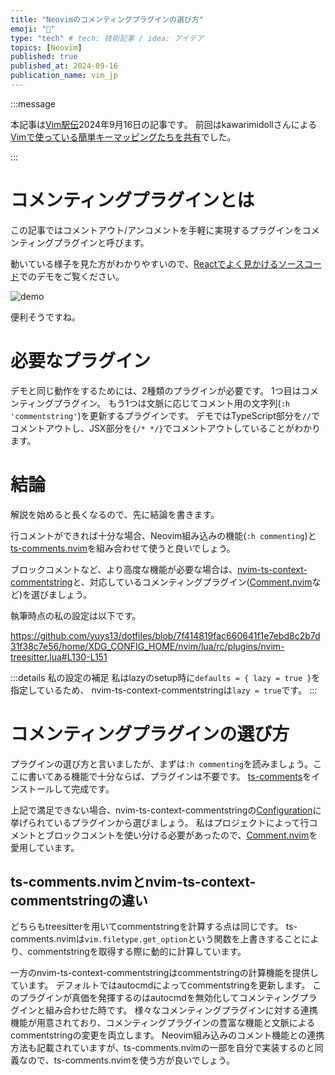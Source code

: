 ```yaml
---
title: "Neovimのコメンティングプラグインの選び方"
emoji: "🚗"
type: "tech" # tech: 技術記事 / idea: アイデア
topics: [Neovim]
published: true
published_at: 2024-09-16
publication_name: vim_jp
---
```


:::message

本記事は[Vim駅伝](https://vim-jp.org/ekiden/)2024年9月16日の記事です。
前回はkawarimidollさんによる[Vimで使っている簡単キーマッピングたちを共有](https://zenn.dev/vim_jp/articles/43d021f461f3a4)でした。

:::

# コメンティングプラグインとは

この記事ではコメントアウト/アンコメントを手軽に実現するプラグインをコメンティングプラグインと呼びます。

動いている様子を見た方がわかりやすいので、[Reactでよく見かけるソースコード](https://github.com/facebook/create-react-app/blob/dd420a6d25d037decd7b81175626dfca817437ff/packages/cra-template-typescript/template/src/App.tsx)でのデモをご覧ください。

![demo](https://github.com/user-attachments/assets/e0ec4563-ccc7-478a-8944-80e72a23b7a8)

便利そうですね。

# 必要なプラグイン

デモと同じ動作をするためには、2種類のプラグインが必要です。
1つ目はコメンティングプラグイン。
もう1つは文脈に応じてコメント用の文字列(`:h 'commentstring'`)を更新するプラグインです。
デモではTypeScript部分を`//`でコメントアウトし、JSX部分を`{/* */}`でコメントアウトしていることがわかります。

# 結論

解説を始めると長くなるので、先に結論を書きます。

行コメントができれば十分な場合、Neovim組み込みの機能(`:h commenting`)と[ts-comments.nvim](https://github.com/folke/ts-comments.nvim)を組み合わせて使うと良いでしょう。

ブロックコメントなど、より高度な機能が必要な場合は、[nvim-ts-context-commentstring](https://github.com/JoosepAlviste/nvim-ts-context-commentstring)と、対応しているコメンティングプラグイン([Comment.nvim](https://github.com/numToStr/Comment.nvim)など)を選びましょう。

執筆時点の私の設定は以下です。

https://github.com/yuys13/dotfiles/blob/7f414819fac660641f1e7ebd8c2b7d31f38c7e56/home/XDG_CONFIG_HOME/nvim/lua/rc/plugins/nvim-treesitter.lua#L130-L151

<!-- textlint-disable ja-technical-writing/ja-no-mixed-period -->
<!-- textlint-disable ja-technical-writing/sentence-length -->

:::details 私の設定の補足
私はlazyのsetup時に`defaults = { lazy = true }`を指定しているため、 nvim-ts-context-commentstringは`lazy = true`です。
:::

<!-- textlint-enable ja-technical-writing/sentence-length -->
<!-- textlint-enable ja-technical-writing/ja-no-mixed-period -->

# コメンティングプラグインの選び方

プラグインの選び方と言いましたが、まずは`:h commenting`を読みましょう。ここに書いてある機能で十分ならば、プラグインは不要です。
[ts-comments](https://github.com/folke/ts-comments.nvim)をインストールして完成です。

上記で満足できない場合、nvim-ts-context-commentstringの[Configuration](https://github.com/JoosepAlviste/nvim-ts-context-commentstring?tab=readme-ov-file#configuration)に挙げられているプラグインから選びましょう。
私はプロジェクトによって行コメントとブロックコメントを使い分ける必要があったので、[Comment.nvim](https://github.com/numToStr/Comment.nvim)を愛用しています。

## ts-comments.nvimとnvim-ts-context-commentstringの違い

どちらもtreesitterを用いてcommentstringを計算する点は同じです。
ts-comments.nvimは`vim.filetype.get_option`という関数を上書きすることにより、commentstringを取得する際に動的に計算しています。

一方のnvim-ts-context-commentstringはcommentstringの計算機能を提供しています。
デフォルトではautocmdによってcommentstringを更新します。
このプラグインが真価を発揮するのはautocmdを無効化してコメンティングプラグインと組み合わせた時です。
様々なコメンティングプラグインに対する連携機能が用意されており、コメンティングプラグインの豊富な機能と文脈によるcommentstringの変更を両立します。
Neovim組み込みのコメント機能との連携方法も記載されていますが、ts-comments.nvimの一部を自分で実装するのと同義なので、ts-comments.nvimを使う方が良いでしょう。
